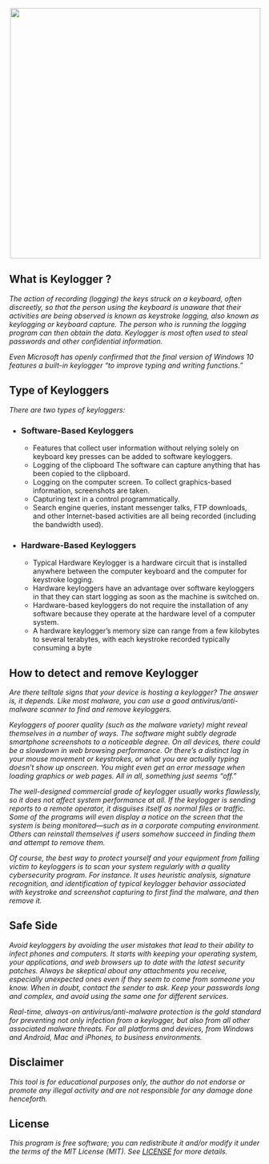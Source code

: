 <p align="center">
  <img src="https://cdn.discordapp.com/attachments/787260295860191254/1005556601823952946/logo.png" width=500/>
</p>

## What is Keylogger ?

_The action of recording (logging) the keys struck on a keyboard, often discreetly, so that the person using the keyboard is unaware that their activities are being observed is known as keystroke logging, also known as keylogging or keyboard capture. The person who is running the logging program can then obtain the data. Keylogger is most often used to steal passwords and other confidential information._

_Even Microsoft has openly confirmed that the final version of Windows 10 features a built-in keylogger “to improve typing and writing functions.”_

## Type of Keyloggers
*There are two types of keyloggers:*

* ### Software-Based Keyloggers
  * Features that collect user information without relying solely on keyboard key presses can be added to software keyloggers.
  * Logging of the clipboard The software can capture anything that has been copied to the clipboard.
  * Logging on the computer screen. To collect graphics-based information, screenshots are taken.
  * Capturing text in a control programmatically.
  * Search engine queries, instant messenger talks, FTP downloads, and other Internet-based activities are all being recorded (including the bandwidth used).

* ### Hardware-Based Keyloggers
  * Typical Hardware Keylogger is a hardware circuit that is installed anywhere between the computer keyboard and the computer for keystroke logging.
  * Hardware keyloggers have an advantage over software keyloggers in that they can start logging as soon as the machine is switched on.
  * Hardware-based keyloggers do not require the installation of any software because they operate at the hardware level of a computer system.
  * A hardware keylogger’s memory size can range from a few kilobytes to several terabytes, with each keystroke recorded typically consuming a byte

## How to detect and remove Keylogger
_Are there telltale signs that your device is hosting a keylogger? The answer is, it depends. Like most malware, you can use a good antivirus/anti-malware scanner to find and remove keyloggers._

_Keyloggers of poorer quality (such as the malware variety) might reveal themselves in a number of ways. The software might subtly degrade smartphone screenshots to a noticeable degree. On all devices, there could be a slowdown in web browsing performance. Or there’s a distinct lag in your mouse movement or keystrokes, or what you are actually typing doesn’t show up onscreen. You might even get an error message when loading graphics or web pages. All in all, something just seems “off.”_

_The well-designed commercial grade of keylogger usually works flawlessly, so it does not affect system performance at all. If the keylogger is sending reports to a remote operator, it disguises itself as normal files or traffic. Some of the programs will even display a notice on the screen that the system is being monitored—such as in a corporate computing environment. Others can reinstall themselves if users somehow succeed in finding them and attempt to remove them._

_Of course, the best way to protect yourself and your equipment from falling victim to keyloggers is to scan your system regularly with a quality cybersecurity program. For instance. It uses heuristic analysis, signature recognition, and identification of typical keylogger behavior associated with keystroke and screenshot capturing to first find the malware, and then remove it._

## Safe Side
_Avoid keyloggers by avoiding the user mistakes that lead to their ability to infect phones and computers. It starts with keeping your operating system, your applications, and web browsers up to date with the latest security patches. Always be skeptical about any attachments you receive, especially unexpected ones even if they seem to come from someone you know. When in doubt, contact the sender to ask. Keep your passwords long and complex, and avoid using the same one for different services._

_Real-time, always-on antivirus/anti-malware protection is the gold standard for preventing not only infection from a keylogger, but also from all other associated malware threats. For all platforms and devices, from Windows and Android, Mac and iPhones, to business environments._

## Disclaimer
_This tool is for educational purposes only, the author do not endorse or promote any illegal activity and are not responsible for any damage done henceforth._

## License
_This program is free software; you can redistribute it and/or modify it under the terms of the MIT License (MIT). See [LICENSE](LICENSE) for more details._
